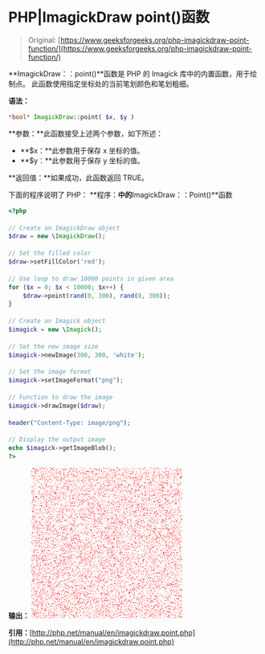 # PHP|ImagickDraw point()函数

> Original: [https://www.geeksforgeeks.org/php-imagickdraw-point-function/](https://www.geeksforgeeks.org/php-imagickdraw-point-function/)

**ImagickDraw：：point()**函数是 PHP 的 Imagick 库中的内置函数，用于绘制点。 此函数使用指定坐标处的当前笔划颜色和笔划粗细。

**语法：**

```php
*bool* ImagickDraw::point( $x, $y )
```

**参数：**此函数接受上述两个参数，如下所述：

*   **$x：**此参数用于保存 x 坐标的值。
*   **$y：**此参数用于保存 y 坐标的值。

**返回值：**如果成功，此函数返回 TRUE。

下面的程序说明了 PHP：
**程序：**中的**ImagickDraw：：Point()**函数

```php
<?php

// Create an ImagickDraw object
$draw = new \ImagickDraw();

// Set the filled color
$draw->setFillColor('red');

// Use loop to draw 10000 points in given area
for ($x = 0; $x < 10000; $x++) {
    $draw->point(rand(0, 300), rand(0, 300));
}

// Create an Imagick object
$imagick = new \Imagick();

// Set the new image size
$imagick->newImage(300, 300, 'white');

// Set the image format
$imagick->setImageFormat("png");

// Function to draw the image
$imagick->drawImage($draw);

header("Content-Type: image/png");

// Display the output image
echo $imagick->getImageBlob();
?>
```

**输出：**
![](img/0042ac2f0648f609e0d6c02e2d2d7a85.png)

**引用：**[http://php.net/manual/en/imagickdraw.point.php](http://php.net/manual/en/imagickdraw.point.php)